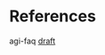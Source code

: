 # References
agi-faq [draft](https://docs.google.com/document/d/1MyhOf9RLQCTdE_8XjUNRHd0e-gMm65nCHeAVVtE3-p0/edit?usp=sharing)